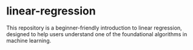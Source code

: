 # linear-regression
This repository is a beginner-friendly introduction to linear regression, designed to help users understand one of the foundational algorithms in machine learning.
